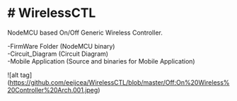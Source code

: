 <h1> # WirelessCTL</h1>

NodeMCU based On/Off Generic Wireless Controller.

-FirmWare Folder (NodeMCU binary) <br>
-Circuit_Diagram (Circuit Diagram) <br>
-Mobile Application (Source and binaries for Mobile Application) <br>


![alt tag] (https://github.com/eeijcea/WirelessCTL/blob/master/Off:On%20Wireless%20Controller%20Arch.001.jpeg)
